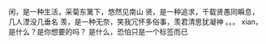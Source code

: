 闲，是一种生活，采菊东篱下，悠然见南山
贤，是一种追求，千载贤愚同瞬息，几人湮没几垂名
羡，是一种无奈，笑我冗怀多俗事，羡君清思犹凝神
。。。
xian，是什么？是你想要的吗？
是什么，恐怕只是一个标签而已
